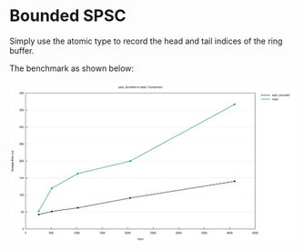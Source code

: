 # Bounded SPSC

Simply use the atomic type to record the head and tail indices of the ring buffer.

The benchmark as shown below:

![spsp_bounded vs mpsc](lines.svg)
